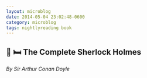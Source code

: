 ```yaml
---
layout: microblog
date: 2014-05-04 23:02:48-0600
category: microblog
tags: nightlyreading book
---
```

## 📖 🛏 The Complete Sherlock Holmes
*By Sir Arthur Conan Doyle*
